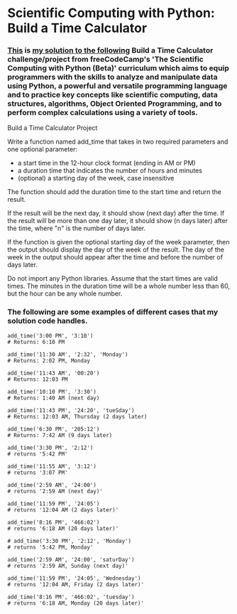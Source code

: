 # Scientific Computing with Python: Build a Time Calculator
### [This](https://github.com/Rami24t/Python-Time-Calculator/blob/main/time_calculator_project.py) is [my solution to the following](https://github.com/Rami24t/Python-Time-Calculator/blob/main/time_calculator_project.py) Build a Time Calculator challenge/project from freeCodeCamp's 'The Scientific Computing with Python (Beta)' curriculum which aims to equip programmers with the skills to analyze and manipulate data using Python, a powerful and versatile programming language and to practice key concepts like scientific computing, data structures, algorithms, Object Oriented Programming, and to perform complex calculations using a variety of tools.

Build a Time Calculator Project

Write a function named add_time that takes in two required parameters and one optional parameter:

- a start time in the 12-hour clock format (ending in AM or PM)
- a duration time that indicates the number of hours and minutes
- (optional) a starting day of the week, case insensitive

The function should add the duration time to the start time and return the result.

If the result will be the next day, it should show (next day) after the time. If the result will be more than one day later, it should show (n days later) after the time, where "n" is the number of days later.

If the function is given the optional starting day of the week parameter, then the output should display the day of the week of the result. The day of the week in the output should appear after the time and before the number of days later.

Do not import any Python libraries. Assume that the start times are valid times. The minutes in the duration time will be a whole number less than 60, but the hour can be any whole number.

### The following are some examples of different cases that my solution code handles.
```
add_time('3:00 PM', '3:10')
# Returns: 6:10 PM

add_time('11:30 AM', '2:32', 'Monday')
# Returns: 2:02 PM, Monday

add_time('11:43 AM', '00:20')
# Returns: 12:03 PM

add_time('10:10 PM', '3:30')
# Returns: 1:40 AM (next day)

add_time('11:43 PM', '24:20', 'tueSday')
# Returns: 12:03 AM, Thursday (2 days later)

add_time('6:30 PM', '205:12')
# Returns: 7:42 AM (9 days later)

add_time('3:30 PM', '2:12')
# returns '5:42 PM'

add_time('11:55 AM', '3:12')
# returns '3:07 PM'

add_time('2:59 AM', '24:00')
# returns '2:59 AM (next day)'

add_time('11:59 PM', '24:05')
# returns '12:04 AM (2 days later)'

add_time('8:16 PM', '466:02')
# returns '6:18 AM (20 days later)'

# add_time('3:30 PM', '2:12', 'Monday')
# returns '5:42 PM, Monday'

add_time('2:59 AM', '24:00', 'saturDay')
# returns '2:59 AM, Sunday (next day)'

add_time('11:59 PM', '24:05', 'Wednesday')
# returns '12:04 AM, Friday (2 days later)'

add_time('8:16 PM', '466:02', 'tuesday')
# returns '6:18 AM, Monday (20 days later)'
```
